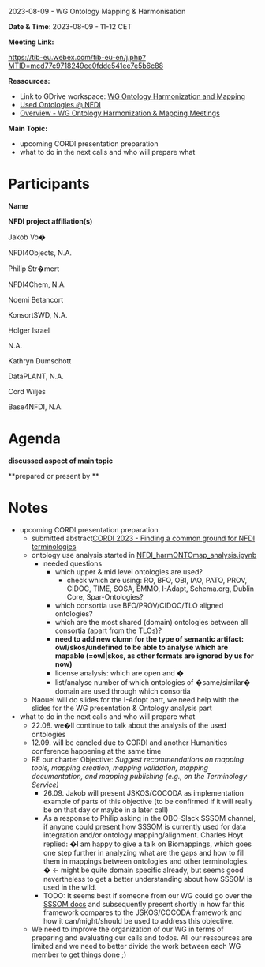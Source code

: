 <a id="_5l7hdhn1spdj"></a>2023\-08\-09 \- WG Ontology Mapping & Harmonisation

**Date & Time**: 2023\-08\-09 \- 11\-12 CET

**Meeting Link:**

[https://tib\-eu\.webex\.com/tib\-eu\-en/j\.php?MTID=mcd77c9718249ee0fdde541ee7e5b6c88](https://tib-eu.webex.com/tib-eu-en/j.php?MTID=mcd77c9718249ee0fdde541ee7e5b6c88)

**Ressources:**

- Link to GDrive workspace:
  [WG Ontology Harmonization and Mapping](https://drive.google.com/drive/folders/1hLgFgzp0cS_Pi8hpI9zOD7DcY3SUXRNH)
- [Used Ontologies @ NFDI](https://docs.google.com/spreadsheets/d/1UAfDKo2gKiaFldEeitMUcO8Gl1Fjyb_r_bp1V4JW0Es/edit#gid=0)
- [Overview \- WG Ontology Harmonization & Mapping Meetings](https://docs.google.com/document/d/14z6kuAdVaiflWUtjqk3LKt-hqg_DeaRCpLY7TFo1PoU/edit)

**Main Topic:**

- upcoming CORDI presentation preparation
- what to do in the next calls and who will prepare what

# <a id="_4in35gwl6myp"></a>Participants

**Name**

**NFDI project affiliation\(s\)**

Jakob Vo�

NFDI4Objects, N\.A\.

Philip Str�mert

NFDI4Chem, N\.A\.

Noemi Betancort

KonsortSWD, N\.A\.

Holger Israel

N\.A\.

Kathryn Dumschott

DataPLANT, N\.A\.

Cord Wiljes

Base4NFDI, N\.A\.

# <a id="_3cakx2qk2ogo"></a>Agenda

**discussed aspect of main topic**

**prepared or present by **

# <a id="_71znd1hi3viy"></a>Notes

- upcoming CORDI presentation preparation
  - submitted
    abstract[CORDI 2023 \- Finding a common ground for NFDI terminologies](https://docs.google.com/document/d/1Y8BiM8czU9RMfFQY6v5HKXMNI9IKmQaFsA3FdXTW_5k/edit#heading=h.htr67yedhcw)
  - ontology use analysis started in
    [NFDI_harmONTOmap_analysis\.ipynb](https://drive.google.com/file/d/16KX6M7Ysmx787Jdnl_CagJvP1k8_4PYq/view?usp=drive_link)
    - needed questions
      - which upper & mid level ontologies are used?
        - check which are using: RO, BFO, OBI, IAO, PATO, PROV, CIDOC, TIME,
          SOSA, EMMO, I\-Adapt, Schema\.org, Dublin Core, Spar\-Ontologies?
      - which consortia use BFO/PROV/CIDOC/TLO aligned ontologies?
      - which are the most shared \(domain\) ontologies between all consortia
        \(apart from the TLOs\)?
      - **need to add new clumn for the type of semantic artifact:
        owl/skos/undefined to be able to analyse which are mapable \(=owl|skos,
        as other formats are ignored by us for now\)**
      - license analysis: which are open and �
      - list/analyse number of which ontologies of �same/similar� domain are
        used through which consortia
  - Naouel will do slides for the I\-Adopt part, we need help with the slides
    for the WG presentation & Ontology analysis part
- what to do in the next calls and who will prepare what
  - 22\.08\. we�ll continue to talk about the analysis of the used ontologies
  - 12\.09\. will be cancled due to CORDI and another Humanities conference
    happening at the same time
  - RE our charter Objective: _Suggest recommendations on mapping tools, mapping
    creation, mapping validation, mapping documentation, and mapping publishing
    \(e\.g\., on the Terminology Service\)_
    - 26\.09\. Jakob will present JSKOS/COCODA as implementation example of
      parts of this objective \(to be confirmed if it will really be on that day
      or maybe in a later call\)
    - As a response to Philip asking in the OBO\-Slack SSSOM channel, if anyone
      could present how SSSOM is currently used for data integration and/or
      ontology mapping/alignment\. Charles Hoyt replied: �I am happy to give a
      talk on Biomappings, which goes one step further in analyzing what are the
      gaps and how to fill them in mappings between ontologies and other
      terminologies\. � <\- might be quite domain specific already, but seems
      good nevertheless to get a better understanding about how SSSOM is used in
      the wild\.
    - TODO: It seems best if someone from our WG could go over the
      [SSSOM docs](https://mapping-commons.github.io/sssom/) and subsequently
      present shortly in how far this framework compares to the JSKOS/COCODA
      framework and how it can/might/should be used to address this objective\.
  - We need to improve the organization of our WG in terms of preparing and
    evaluating our calls and todos\. All our ressources are limited and we need
    to better divide the work between each WG member to get things done ;\)
